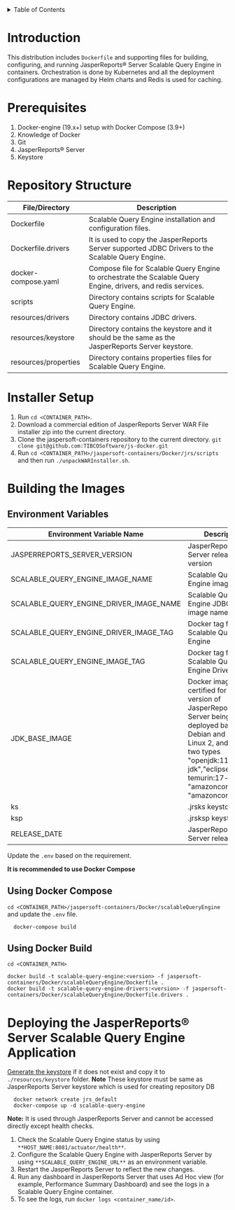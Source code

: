 <details>
<summary>Table of Contents</summary>
<!-- TOC -->
  
- [Introduction](#introduction) 
- [Prerequisites](#prerequisites)
- [Repository Structure](#repository-structure)
- [Installer Setup](#installer-setup)
- [Building the Images ](#building-the-images )
  - [Environment Variables](#environment-variables)
  - [Using Docker Compose](#using-docker-compose)
  - [Using Docker Build](#using-docker-build)
- [Deploying the JasperReports&reg; Server Scalable Query Engine Application](#deploying-the-jasperreports-server-scalable-query-engine-application)
  <!-- /TOC -->`
  </details>

# Introduction

This distribution includes `Dockerfile` and supporting files for building, configuring, and running JasperReports&reg; Server Scalable Query Engine in containers. Orchestration is done by Kubernetes
and all the deployment configurations are managed by Helm charts and Redis is used for caching.

 
# Prerequisites

1. Docker-engine (19.x+) setup with Docker Compose (3.9+)
1. Knowledge of Docker
1. Git
1. JasperReports&reg; Server
1. Keystore

# Repository Structure

| File/Directory | Description |
|------------| -------------|
| Dockerfile | Scalable Query Engine installation and configuration files. |
| Dockerfile.drivers | It is used to copy the JasperReports Server supported JDBC Drivers to the Scalable Query Engine. |
| docker-compose.yaml | Compose file for Scalable Query Engine to orchestrate the Scalable Query Engine, drivers, and redis services. |
| scripts | Directory contains scripts for Scalable Query Engine. |
| resources/drivers | Directory contains JDBC drivers. |
| resources/keystore | Directory contains the keystore and it should be the same as the JasperReports Server keystore. |
| resources/properties | Directory contains properties files for Scalable Query Engine. |


# Installer Setup

1. Run `cd <CONTAINER_PATH>`.
1. Download a commercial edition of JasperReports Server WAR File installer zip into the current directory.
1. Clone the jaspersoft-containers repository to the current directory.
   `git clone git@github.com:TIBCOSoftware/js-docker.git`
1. Run `cd <CONTAINER_PATH>/jaspersoft-containers/Docker/jrs/scripts` and then run `./unpackWARInstaller.sh`.


# Building the Images

## Environment Variables

| Environment Variable Name | Description | Default Value|
|------------| -------------|--------------|
|JASPERREPORTS_SERVER_VERSION | JasperReports Server release version | 9.0.0|
|SCALABLE_QUERY_ENGINE_IMAGE_NAME| Scalable Query Engine image name |scalable-query-engine|
|SCALABLE_QUERY_ENGINE_DRIVER_IMAGE_NAME| Scalable Query Engine JDBC drivers image name| scalable-query-engine-driver|
|SCALABLE_QUERY_ENGINE_DRIVER_IMAGE_TAG| Docker tag for Scalable Query Engine | 9.0.0|
|SCALABLE_QUERY_ENGINE_IMAGE_TAG| Docker tag for Scalable Query Engine Driver | 9.0.0|
|JDK_BASE_IMAGE | Docker image certified for the version of JasperReports Server being deployed based on Debian and Amazon Linux 2, and it is of two types "openjdk:11-jdk","eclipse-temurin:17-jdk"and "amazoncorretto:11", "amazoncorretto:17" |openjdk:11-jdk|
|ks | .jrsks keystore path |/etc/secrets/keystore|
|ksp | .jrsksp keystore path | /etc/secrets/keystore |
|RELEASE_DATE | JasperReports Server release date | Nov 14, 2021 |


Update the `.env` based on the requirement.

**It is recommended to use Docker Compose**

## Using Docker Compose

`cd <CONTAINER_PATH>/jaspersoft-containers/Docker/scalableQueryEngine` and update the `.env` file.


      docker-compose build

## Using Docker Build
``cd <CONTAINER_PATH>``

    docker build -t scalable-query-engine:<version> -f jaspersoft-containers/Docker/scalableQueryEngine/Dockerfile .
    docker build -t scalable-query-engine-drivers:<version> -f jaspersoft-containers/Docker/scalableQueryEngine/Dockerfile.drivers .


# Deploying the JasperReports&reg; Server Scalable Query Engine Application

[Generate the keystore](../jrs/#keystore-generation) if it does not exist and copy it to `./resources/keystore` folder.
**Note** These keystore must be same as JasperReports Server keystore which is used for creating repository DB

      docker network create jrs_default 
      docker-compose up -d scalable-query-engine

**Note:** It is used through JasperReports Server and cannot be accessed directly except health checks.


1. Check the Scalable Query Engine status by using `**HOST_NAME:8081/actuator/health**`.
1. Configure the Scalable Query Engine with JasperReports Server by using `**SCALABLE_QUERY_ENGINE_URL**` as an environment variable. 
1. Restart the JasperReports Server to reflect the new changes.
1. Run any dashboard in JasperReports Server that uses Ad Hoc view (for example, Performance Summary Dashboard) and see the logs in a Scalable Query Engine container.
1. To see the logs, run `docker logs <container_name/id>`.

